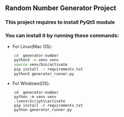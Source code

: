 ## Random Number Generator Project
### This project requires to install PyQt5 module
### You can install it by running these commands:
- For Linux(Mac OS):
```bash
    cd  generator-number
    python3 -m venv venv
    source venv/bin/activate
    pip install -r requirements.txt
    python3 generator_runner.py
```
- For Windows(OS):
```commandline
    cd  generator-number
    python -m venv venv
    .\venv\Scripts\activate
    pip install -r requirements.txt
    python generator_runner.py  
```